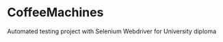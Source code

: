 CoffeeMachines
==============

Automated testing project with Selenium Webdriver for University diploma
